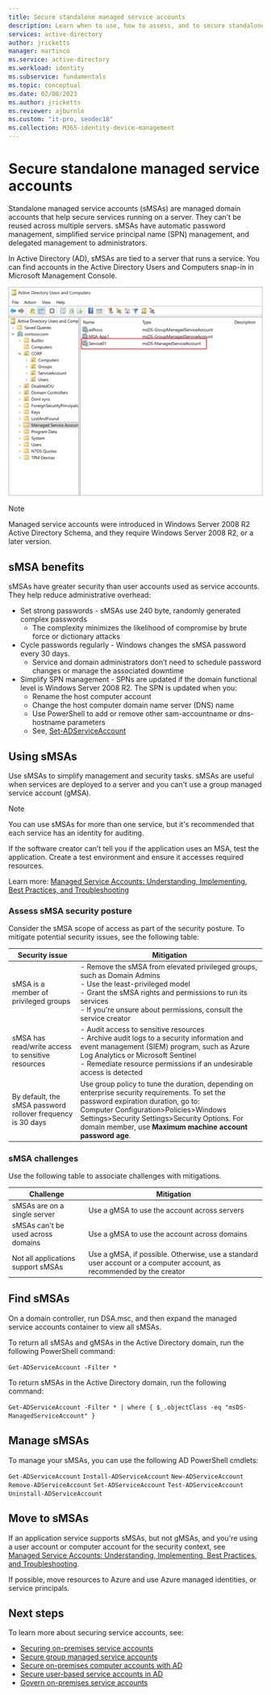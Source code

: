 ```yaml
---
title: Secure standalone managed service accounts
description: Learn when to use, how to assess, and to secure standalone managed service accounts (sMSAs)
services: active-directory
author: jricketts
manager: martinco
ms.service: active-directory
ms.workload: identity
ms.subservice: fundamentals
ms.topic: conceptual
ms.date: 02/08/2023
ms.author: jricketts
ms.reviewer: ajburnle
ms.custom: "it-pro, seodec18"
ms.collection: M365-identity-device-management
---
```


# Secure standalone managed service accounts

Standalone managed service accounts (sMSAs) are managed domain accounts that help secure services running on a server. They can't be reused across multiple servers. sMSAs have automatic password management, simplified service principal name (SPN) management, and delegated management to administrators. 

In Active Directory (AD), sMSAs are tied to a server that runs a service. You can find accounts in the Active Directory Users and Computers snap-in in Microsoft Management Console.

   ![Screenshot of a service name and type under Active Directory Users and Computers.](./media/govern-service-accounts/secure-standalone-msa-image-1.png)

> [!NOTE]
> Managed service accounts were introduced in Windows Server 2008 R2 Active Directory Schema, and they require Windows Server 2008 R2, or a later version. 

## sMSA benefits

sMSAs have greater security than user accounts used as service accounts. They help reduce administrative overhead:

* Set strong passwords - sMSAs use 240 byte, randomly generated complex passwords
  * The complexity minimizes the likelihood of compromise by brute force or dictionary attacks
* Cycle passwords regularly - Windows changes the sMSA password every 30 days. 
  * Service and domain administrators don’t need to schedule password changes or manage the associated downtime
* Simplify SPN management - SPNs are updated if the domain functional level is Windows Server 2008 R2. The SPN is updated when you:
  * Rename the host computer account
  * Change the host computer domain name server (DNS) name
  * Use PowerShell to add or remove other sam-accountname or dns-hostname parameters
  * See, [Set-ADServiceAccount](/powershell/module/activedirectory/set-adserviceaccount)

## Using sMSAs

Use sMSAs to simplify management and security tasks. sMSAs are useful when services are deployed to a server and you can't use a group managed service account (gMSA). 

> [!NOTE] 
> You can use sMSAs for more than one service, but it's recommended that each service has an identity for auditing. 

If the software creator can’t tell you if the application uses an MSA, test the application. Create a test environment and ensure it accesses required resources. 

Learn more: [Managed Service Accounts: Understanding, Implementing, Best Practices, and Troubleshooting](/archive/blogs/askds/managed-service-accounts-understanding-implementing-best-practices-and-troubleshooting)

### Assess sMSA security posture

Consider the sMSA scope of access as part of the security posture. To mitigate potential security issues, see the following table:

| Security issue| Mitigation |
| - | - |
| sMSA is a member of privileged groups | - Remove the sMSA from elevated privileged groups, such as Domain Admins</br> - Use the least-privileged model </br> - Grant the sMSA rights and permissions to run its services</br> - If you're unsure about permissions, consult the service creator|
| sMSA has read/write access to sensitive resources | - Audit access to sensitive resources</br> - Archive audit logs to a security information and event management (SIEM) program, such as Azure Log Analytics or Microsoft Sentinel </br> - Remediate resource permissions if an undesirable access is detected |
| By default, the sMSA password rollover frequency is 30 days | Use group policy to tune the duration, depending on enterprise security requirements. To set the password expiration duration, go to:<br>Computer Configuration>Policies>Windows Settings>Security Settings>Security Options. For domain member, use **Maximum machine account password age**. |

### sMSA challenges
  
Use the following table to associate challenges with mitigations.

| Challenge| Mitigation |
| - | - |
| sMSAs are on a single server | Use a gMSA to use the account across servers |
| sMSAs can't be used across domains | Use a gMSA to use the account across domains |
| Not all applications support sMSAs| Use a gMSA, if possible. Otherwise, use a standard user account or a computer account, as recommended by the creator|

## Find sMSAs

On a domain controller, run DSA.msc, and then expand the managed service accounts container to view all sMSAs. 

To return all sMSAs and gMSAs in the Active Directory domain, run the following PowerShell command: 

`Get-ADServiceAccount -Filter *`

To return sMSAs in the Active Directory domain, run the following command:

`Get-ADServiceAccount -Filter * | where { $_.objectClass -eq "msDS-ManagedServiceAccount" }`

## Manage sMSAs

To manage your sMSAs, you can use the following AD PowerShell cmdlets:

`Get-ADServiceAccount`
`Install-ADServiceAccount`
`New-ADServiceAccount`
`Remove-ADServiceAccount`
`Set-ADServiceAccount`
`Test-ADServiceAccount`
`Uninstall-ADServiceAccount`

## Move to sMSAs

If an application service supports sMSAs, but not gMSAs, and you're using a user account or computer account for the security context, see</br>
[Managed Service Accounts: Understanding, Implementing, Best Practices, and Troubleshooting](/archive/blogs/askds/managed-service-accounts-understanding-implementing-best-practices-and-troubleshooting).

If possible, move resources to Azure and use Azure managed identities, or service principals.

## Next steps

To learn more about securing service accounts, see:

* [Securing on-premises service accounts](service-accounts-on-premises.md)  
* [Secure group managed service accounts](service-accounts-group-managed.md)  
* [Secure on-premises computer accounts with AD](service-accounts-computer.md)  
* [Secure user-based service accounts in AD](service-accounts-user-on-premises.md)  
* [Govern on-premises service accounts](service-accounts-govern-on-premises.md)
